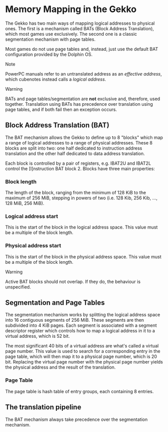 # Memory Mapping in the Gekko

The Gekko has two main ways of mapping logical addresses to physical ones. The first is a mechanism
called BATs (Block Address Translation), which most games use exclusively. The second one is a
classic segmentation mechanism with page tables.

Most games do not use page tables and, instead, just use the default BAT configuration provided by
the Dolphin OS.

> [!NOTE]
> PowerPC manuals refer to an untranslated address as an _effective address_, which cubenotes instead
> calls a _logical address_.

> [!WARNING]
> BATs and page tables/segmentation are **not** exclusive and, therefore, used together.
> Translation using BATs has precedence over translation using page tables, and if both fail then
> an exception occurs.

## Block Address Translation (BAT)

The BAT mechanism allows the Gekko to define up to 8 "blocks" which map a range of logical addresses
to a range of physical addresses. These 8 blocks are split into two: one half dedicated to instruction
address translation and the other half dedicated to data address translation.

Each block is controlled by a pair of registers, e.g. IBAT2U and IBAT2L control the [I]nstruction
BAT block 2. Blocks have three main properties:

<div class="frame">

### Block length

The length of the block, ranging from the minimum of 128 KiB to the maximum of 256 MiB, stepping in
powers of two (i.e. 128 Kib, 256 Kib, ..., 128 MiB, 256 MiB).

### Logical address start

This is the start of the block in the logical address space. This value must be a multiple of the
block length.

### Physical address start

This is the start of the block in the physical address space. This value must be a multiple of the
block length.

</div>

> [!WARNING]
> Active BAT blocks should not overlap. If they do, the behaviour is unspecified.

## Segmentation and Page Tables

The segmentation mechanism works by splitting the logical address space into 16 contiguous
segments of 256 MiB. These segments are then subdivided into 4 KiB pages. Each segment is associated
with a segment descriptor register which controls how to map a logical address in it to a virtual
address, which is 52 bit.

The most significant 40 bits of a virtual address are what's called a virtual page number. This value
is used to search for a corresponding entry in the page table, which will then map it to a physical
page number, which is 20 bit. Replacing the virtual page number with the physical page number yields
the physical address and the result of the translation.

### Page Table

The page table is hash table of entry groups, each containing 8 entries.

## The translation pipeline

The BAT mechanism always take precedence over the segmentation mechanism.
